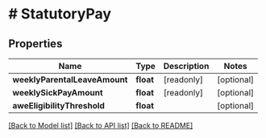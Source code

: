 # # StatutoryPay

## Properties

Name | Type | Description | Notes
------------ | ------------- | ------------- | -------------
**weeklyParentalLeaveAmount** | **float** | [readonly] | [optional]
**weeklySickPayAmount** | **float** | [readonly] | [optional]
**aweEligibilityThreshold** | **float** |  | [optional]

[[Back to Model list]](../../README.md#models) [[Back to API list]](../../README.md#endpoints) [[Back to README]](../../README.md)
